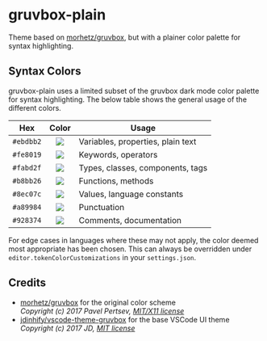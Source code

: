 # gruvbox-plain

Theme based on [morhetz/gruvbox](https://github.com/morhetz/gruvbox), but with a plainer color palette for syntax highlighting.

## Syntax Colors

gruvbox-plain uses a limited subset of the gruvbox dark mode color palette for syntax highlighting. The below table shows the general usage of the different colors.

| Hex       |                          Color                           | Usage                             |
| --------- | :------------------------------------------------------: | --------------------------------- |
| `#ebdbb2` | ![](https://via.placeholder.com/15/ebdbb2/000000?text=+) | Variables, properties, plain text |
| `#fe8019` | ![](https://via.placeholder.com/15/fe8019/000000?text=+) | Keywords, operators               |
| `#fabd2f` | ![](https://via.placeholder.com/15/fabd2f/000000?text=+) | Types, classes, components, tags  |
| `#b8bb26` | ![](https://via.placeholder.com/15/b8bb26/000000?text=+) | Functions, methods                |
| `#8ec07c` | ![](https://via.placeholder.com/15/8ec07c/000000?text=+) | Values, language constants        |
| `#a89984` | ![](https://via.placeholder.com/15/a89984/000000?text=+) | Punctuation                       |
| `#928374` | ![](https://via.placeholder.com/15/928374/000000?text=+) | Comments, documentation           |

For edge cases in languages where these may not apply, the color deemed most appropriate has been chosen. This can always be overridden under `editor.tokenColorCustomizations` in your `settings.json`.

## Credits

- [morhetz/gruvbox](https://github.com/morhetz/gruvbox) for the original color scheme<br>
  _Copyright (c) 2017 Pavel Pertsev, [MIT/X11 license](https://github.com/morhetz/gruvbox#license)_
- [jdinhify/vscode-theme-gruvbox](https://github.com/jdinhify/vscode-theme-gruvbox) for the base VSCode UI theme<br>
  _Copyright (c) 2017 JD, [MIT license](https://github.com/jdinhify/vscode-theme-gruvbox/blob/main/LICENSE)_
